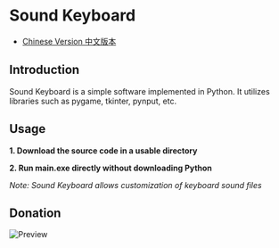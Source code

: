 # Sound Keyboard
- [Chinese Version 中文版本](./README-CH.md)

## Introduction
Sound Keyboard is a simple software implemented in Python. It utilizes libraries such as pygame, tkinter, pynput, etc.

## Usage
**1. Download the source code in a usable directory**

**2. Run main.exe directly without downloading Python**


*Note: Sound Keyboard allows customization of keyboard sound files*

## Donation

![Preview](https://github.com/nanocode38/)